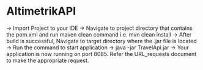 # AltimetrikAPI

-> Import Project to your IDE
-> Navigate to project directory that contains the pom.xml and run maven clean command i.e. mvn clean install
-> After build is successful, Navigate to target directory where the .jar file is located
-> Run the command to start application -> java -jar TravelApi.jar
-> Your application is now running on port 8085. Refer the URL_requests document to make the appropriate request.
